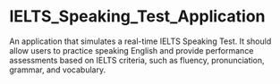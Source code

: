 # IELTS_Speaking_Test_Application
 An application that simulates a real-time IELTS Speaking Test. It should allow users to practice speaking English and provide performance assessments based on IELTS criteria, such as fluency, pronunciation, grammar, and vocabulary.
